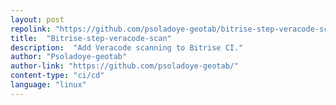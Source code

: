 ```yaml
---
layout: post
repolink: "https://github.com/psoladoye-geotab/bitrise-step-veracode-scan"
title:  "Bitrise-step-veracode-scan"
description:  "Add Veracode scanning to Bitrise CI."
author: "Psoladoye-geotab"
author-link: "https://github.com/psoladoye-geotab/"
content-type: "ci/cd"
language: "linux"
---
```

